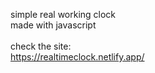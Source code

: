 simple real working clock <br>
made with javascript <br><br>
check the site: <br>
https://realtimeclock.netlify.app/
